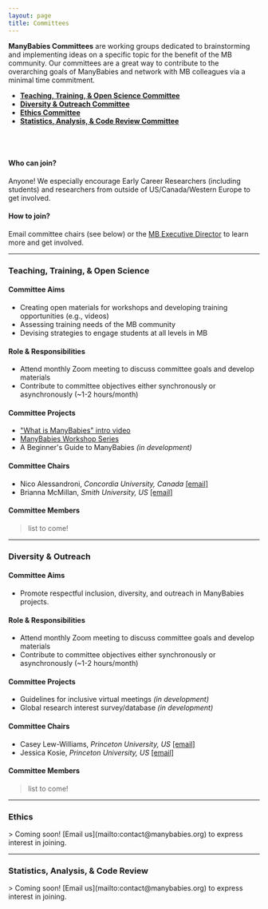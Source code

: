```yaml
---
layout: page
title: Committees
---
```




**ManyBabies Committees** are working groups dedicated to brainstorming and implementing ideas on a specific topic for the benefit of the MB community. Our committees are a great way to contribute to the overarching goals of ManyBabies and network with MB colleagues via a minimal time commitment.

* <a href="#ttos"><b>Teaching, Training, & Open Science Committee</b></a>
* <a href="#divout"><b>Diversity & Outreach Committee</b></a>
* <a href="#ethics"><b>Ethics Committee</b></a>
* <a href="#stats"><b>Statistics, Analysis, & Code Review Committee</b></a>
<br>
<br>

#### Who can join? 
Anyone! We especially encourage Early Career Researchers (including students) and researchers from outside of US/Canada/Western Europe to get involved.

#### How to join?
Email committee chairs (see below) or the [MB Executive Director](mailto:contact@manybabies.org) to learn more and get involved. 
<br>

***
<h3 id="ttos">Teaching, Training, & Open Science</h3>

#### Committee Aims
* Creating open materials for workshops and developing training opportunities (e.g., videos)
* Assessing training needs of the MB community
* Devising strategies to engage students at all levels in MB

#### Role & Responsibilities
* Attend monthly Zoom meeting to discuss committee goals and develop materials
* Contribute to committee objectives either synchronously or asynchronously (~1-2 hours/month)

#### Committee Projects
* ["What is ManyBabies" intro video](https://www.youtube.com/watch?v=EnI5sIZiwJE)
* [ManyBabies Workshop Series](https://www.youtube.com/playlist?list=PLynqjZusW6nv30QKSo-I4CrI7Xsm2ph1D)
* A Beginner's Guide to ManyBabies *(in development)*

#### Committee Chairs
* Nico Alessandroni, *Concordia University, Canada* [[email]](mailto:nicolas.alessandroni@concordia.ca)
* Brianna McMillan, *Smith University, US* [[email]](mailto:bmcmillan@smith.edu)

#### Committee Members
> list to come!


***
<h3 id="divout">Diversity & Outreach</h3>

#### Committee Aims
* Promote respectful inclusion, diversity, and outreach in ManyBabies projects.

#### Role & Responsibilities
* Attend monthly Zoom meeting to discuss committee goals and develop materials
* Contribute to committee objectives either synchronously or asynchronously (~1-2 hours/month)

#### Committee Projects
* Guidelines for inclusive virtual meetings *(in development)*
* Global research interest survey/database *(in development)*

#### Committee Chairs
* Casey Lew-Williams, *Princeton University, US* [[email]](mailto:caseylw@princeton.edu)
* Jessica Kosie, *Princeton University, US* [[email]](mailto:jkosie@princeton.edu)

#### Committee Members
> list to come!

***
<h3 id="ethics">Ethics</h3>
> Coming soon! [Email us](mailto:contact@manybabies.org) to express interest in joining.

***
<h3 id="stats">Statistics, Analysis, & Code Review</h3>
> Coming soon! [Email us](mailto:contact@manybabies.org) to express interest in joining.


